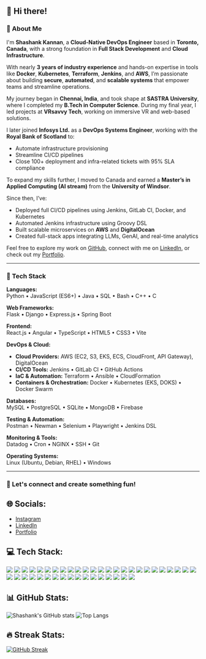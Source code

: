 ## 👋 Hi there!

### 💫 About Me

I'm **Shashank Kannan**, a **Cloud-Native DevOps Engineer** based in **Toronto, Canada**, with a strong foundation in **Full Stack Development** and **Cloud Infrastructure**.

With nearly **3 years of industry experience** and hands-on expertise in tools like **Docker**, **Kubernetes**, **Terraform**, **Jenkins**, and **AWS**, I’m passionate about building **secure**, **automated**, and **scalable systems** that empower teams and streamline operations.

My journey began in **Chennai, India**, and took shape at **SASTRA University**, where I completed my **B.Tech in Computer Science**. During my final year, I led projects at **VRsavvy Tech**, working on immersive VR and web-based solutions.

I later joined **Infosys Ltd.** as a **DevOps Systems Engineer**, working with the **Royal Bank of Scotland** to:
- Automate infrastructure provisioning
- Streamline CI/CD pipelines
- Close 100+ deployment and infra-related tickets with 95% SLA compliance

To expand my skills further, I moved to Canada and earned a **Master’s in Applied Computing (AI stream)** from the **University of Windsor**.

Since then, I’ve:
- Deployed full CI/CD pipelines using Jenkins, GitLab CI, Docker, and Kubernetes
- Automated Jenkins infrastructure using Groovy DSL
- Built scalable microservices on **AWS** and **DigitalOcean**
- Created full-stack apps integrating LLMs, GenAI, and real-time analytics

Feel free to explore my work on [GitHub](https://github.com/shashankkannan), connect with me on [LinkedIn](https://www.linkedin.com/in/shatomb/), or check out my [Portfolio](https://shatomb.pythonanywhere.com/).

---

### 🌟 Tech Stack

**Languages:**  
Python • JavaScript (ES6+) • Java • SQL • Bash • C++ • C  

**Web Frameworks:**  
Flask • Django • Express.js • Spring Boot  

**Frontend:**  
React.js • Angular • TypeScript • HTML5 • CSS3 • Vite  

**DevOps & Cloud:**  
- **Cloud Providers:** AWS (EC2, S3, EKS, ECS, CloudFront, API Gateway), DigitalOcean  
- **CI/CD Tools:** Jenkins • GitLab CI • GitHub Actions  
- **IaC & Automation:** Terraform • Ansible • CloudFormation  
- **Containers & Orchestration:** Docker • Kubernetes (EKS, DOKS) • Docker Swarm  

**Databases:**  
MySQL • PostgreSQL • SQLite • MongoDB • Firebase  

**Testing & Automation:**  
Postman • Newman • Selenium • Playwright • Jenkins DSL  

**Monitoring & Tools:**  
Datadog • Cron • NGINX • SSH • Git  

**Operating Systems:**  
Linux (Ubuntu, Debian, RHEL) • Windows  

---

### 🤝 Let's connect and create something fun!


## 🌐 Socials:
- [Instagram](https://www.instagram.com/shashankkannan/)
- [LinkedIn](https://www.linkedin.com/in/shatomb/)
- [Portfolio](https://uwindsor.icampus21.com/wordpress/shashankkannan/)

## 💻 Tech Stack:
<p>
  <img src="https://img.shields.io/badge/C%23-239120?style=for-the-badge&logo=c-sharp&logoColor=white"/>
  <img src="https://img.shields.io/badge/C%2B%2B-00599C?style=for-the-badge&logo=c%2B%2B&logoColor=white"/>
  <img src="https://img.shields.io/badge/CSS3-1572B6?style=for-the-badge&logo=css3&logoColor=white"/>
  <img src="https://img.shields.io/badge/HTML5-E34F26?style=for-the-badge&logo=html5&logoColor=white"/>
  <img src="https://img.shields.io/badge/Java-ED8B00?style=for-the-badge&logo=java&logoColor=white"/>
  <img src="https://img.shields.io/badge/JavaScript-F7DF1E?style=for-the-badge&logo=javascript&logoColor=black"/>
  <img src="https://img.shields.io/badge/Python-3776AB?style=for-the-badge&logo=python&logoColor=white"/>
  <img src="https://img.shields.io/badge/Solidity-363636?style=for-the-badge&logo=solidity&logoColor=white"/>
  <img src="https://img.shields.io/badge/TypeScript-007ACC?style=for-the-badge&logo=typescript&logoColor=white"/>
  <img src="https://img.shields.io/badge/AWS-232F3E?style=for-the-badge&logo=amazon-aws&logoColor=white"/>
  <img src="https://img.shields.io/badge/Azure-0078D4?style=for-the-badge&logo=microsoft-azure&logoColor=white"/>
  <img src="https://img.shields.io/badge/Heroku-430098?style=for-the-badge&logo=heroku&logoColor=white"/>
  <img src="https://img.shields.io/badge/Netlify-00C7B7?style=for-the-badge&logo=netlify&logoColor=white"/>
  <img src="https://img.shields.io/badge/Angular-DD0031?style=for-the-badge&logo=angular&logoColor=white"/>
  <img src="https://img.shields.io/badge/Angular.js-E23237?style=for-the-badge&logo=angularjs&logoColor=white"/>
  <img src="https://img.shields.io/badge/Expo-000020?style=for-the-badge&logo=expo&logoColor=white"/>
  <img src="https://img.shields.io/badge/Express.js-000000?style=for-the-badge&logo=express&logoColor=white"/>
  <img src="https://img.shields.io/badge/FastAPI-009688?style=for-the-badge&logo=fastapi&logoColor=white"/>
  <img src="https://img.shields.io/badge/Flask-000000?style=for-the-badge&logo=flask&logoColor=white"/>
  <img src="https://img.shields.io/badge/NPM-CB3837?style=for-the-badge&logo=npm&logoColor=white"/>
  <img src="https://img.shields.io/badge/NodeJS-339933?style=for-the-badge&logo=node-dot-js&logoColor=white"/>
  <img src="https://img.shields.io/badge/Redux-764ABC?style=for-the-badge&logo=redux&logoColor=white"/>
  <img src="https://img.shields.io/badge/React-61DAFB?style=for-the-badge&logo=react&logoColor=black"/>
  <img src="https://img.shields.io/badge/React_Router-CA4245?style=for-the-badge&logo=react-router&logoColor=white"/>
  <img src="https://img.shields.io/badge/React_Native-61DAFB?style=for-the-badge&logo=react&logoColor=black"/>
  <img src="https://img.shields.io/badge/UNITY-000000?style=for-the-badge&logo=unity&logoColor=white"/>
  <img src="https://img.shields.io/badge/TailwindCSS-38B2AC?style=for-the-badge&logo=tailwind-css&logoColor=white"/>
  <img src="https://img.shields.io/badge/Nginx-009639?style=for-the-badge&logo=nginx&logoColor=white"/>
  <img src="https://img.shields.io/badge/Amazon_DynamoDB-4053D6?style=for-the-badge&logo=amazon-dynamodb&logoColor=white"/>
  <img src="https://img.shields.io/badge/MongoDB-47A248?style=for-the-badge&logo=mongodb&logoColor=white"/>
  <img src="https://img.shields.io/badge/MySQL-4479A1?style=for-the-badge&logo=mysql&logoColor=white"/>
  <img src="https://img.shields.io/badge/Postgres-316192?style=for-the-badge&logo=postgresql&logoColor=white"/>
  <img src="https://img.shields.io/badge/Canva-00C4CC?style=for-the-badge&logo=canva&logoColor=white"/>
  <img src="https://img.shields.io/badge/Figma-F24E1E?style=for-the-badge&logo=figma&logoColor=white"/>
  <img src="https://img.shields.io/badge/NumPy-013243?style=for-the-badge&logo=numpy&logoColor=white"/>
  <img src="https://img.shields.io/badge/Pandas-150458?style=for-the-badge&logo=pandas&logoColor=white"/>
  <img src="https://img.shields.io/badge/scikit--learn-F7931E?style=for-the-badge&logo=scikit-learn&logoColor=white"/>
  <img src="https://img.shields.io/badge/Kubernetes-326CE5?style=for-the-badge&logo=kubernetes&logoColor=white"/>
  <img src="https://img.shields.io/badge/Linux-FCC624?style=for-the-badge&logo=linux&logoColor=black"/>
  <img src="https://img.shields.io/badge/Docker-2496ED?style=for-the-badge&logo=docker&logoColor=white"/>
  <img src="https://img.shields.io/badge/ElasticSearch-005571?style=for-the-badge&logo=elasticsearch&logoColor=white"/>
  <img src="https://img.shields.io/badge/Postman-FF6C37?style=for-the-badge&logo=postman&logoColor=white"/>
</p>

## 📊 GitHub Stats:
![Shashank's GitHub stats](https://github-readme-stats.vercel.app/api?username=shashankkannan&show_icons=true&theme=radical)
![Top Langs](https://github-readme-stats.vercel.app/api/top-langs/?username=shashankkannan&layout=compact&theme=radical)

## 🔥 Streak Stats:
[![GitHub Streak](https://streak-stats.demolab.com?user=shashankkannan&theme=radical&date_format=j%20M%5B%20Y%5D)](https://git.io/streak-stats)
